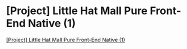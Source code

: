 # [Project] Little Hat Mall Pure Front-End Native (1)
[[Project] Little Hat Mall Pure Front-End Native (1)](https://aiwithcloud.com/2022/09/19/project_little_hat_mall_pure_front_end_native_1/)
